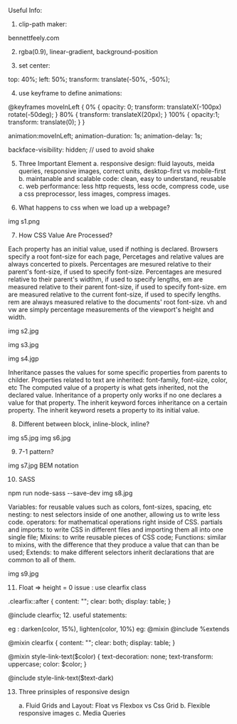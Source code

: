 Useful Info:

1. clip-path maker:

bennettfeely.com

2. rgba(0.9), linear-gradient, background-position

3. set center:

 top: 40%;
 left: 50%;
 transform: translate(-50%, -50%);
 
4. use keyframe to define animations:

@keyframes moveInLeft {
    0% {
        opacity: 0;
        transform: translateX(-100px) rotate(-50deg);
    }
    80% {
        transform: translateX(20px);
    }
    100% {
        opacity:1;
        transform: translate(0);
    }
}

animation:moveInLeft;
animation-duration: 1s;
animation-delay: 1s;

backface-visibility: hidden; // used to avoid shake

5. Three Important Element
    a. responsive design: fluid layouts, meida queries, responsive images, correct units, desktop-first vs mobile-first
    b. maintanable and scalable code: clean, easy to understand, reusable
    c. web performance: less http requests, less ocde, compress code, use a css preprocessor, less images, compress images.
    
6. What happens to css when we load up a webpage?

img s1.png

7. How CSS Value Are Processed?

Each property has an initial value, used if nothing is declared.
Browsers specify a root font-size for each page,
Percetages and relative values are always concerted to pixels.
Percentages are mesured relative to their parent's font-size, if used to specify font-size.
Percentages are mesured relative to their parent's widthm, if used to specify lengths,
em are measured relative to their parent font-size, if used to specify font-size.
em are measured relative to the current font-size, if used to specify lengths.
rem are always measured relative to the documents' root font-size.
vh and vw are simply percentage measurements of the viewport's height and width.



img s2.jpg

img s3.jpg
      
img s4.jgp

Inheritance passes the values for some specific properties from parents to childer.
Properties related to text are inherited: font-family, font-size, color, etc
The computed value of a property is what gets inherited, not the declared value.
Inheritance of a property only works if no one declares a value for that property.
The inherit keyword forces inheritance on a certain property. 
The inherit keyword resets a property to its initial value.


8. Different between block, inline-block, inline?

img s5.jpg
img s6.jpg

9. 7-1 pattern?

img s7.jpg   BEM notation

10. SASS

npm run node-sass --save-dev
img s8.jpg

Variables: for reusable values such as colors, font-sizes, spacing, etc
nesting: to nest selectors inside of one another, allowing us to write less code.
operators: for mathematical operations right inside of CSS.
partials and imports: to write CSS in different files and importing them all into one single file;
Mixins: to write reusable pieces of CSS code;
Functions: similar to mixins, with the difference that they produce a value that can than be used;
Extends: to make different selectors inherit declarations that are common to all of them.

img s9.jpg

11. Float => height = 0 issue : use clearfix class 

.clearfix::after {
    content: "";
    clear: both;
    display: table;
}


@include clearfix;
12. useful statements:

eg : darken(color, 15%), lighten(color, 10%)
eg: @mixin  @include %extends

@mixin clearfix {
    content: "";
    clear: both;
    display: table;
}

@mixin style-link-text($color) {
    text-decoration: none;
    text-transform: uppercase;
    color: $color;
}
    
@include style-link-text($text-dark)


13. Three prinsiples of responsive design

    a. Fluid Grids and Layout: Float vs Flexbox vs Css Grid
    b. Flexible responsive images
    c. Media Queries